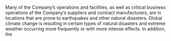 Many of the Company’s operations and facilities, as well as critical business operations of the Company’s suppliers and contract
manufacturers, are in locations that are prone to earthquakes and other natural disasters. Global climate change is resulting in
certain types of natural disasters and extreme weather occurring more frequently or with more intense effects. In addition, the